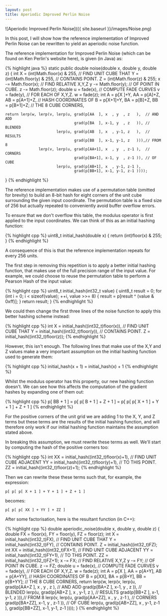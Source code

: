```yaml
---
layout: post
title: Aperiodic Improved Perlin Noise
---
```


![Aperiodic Improved Perlin Noise]({{ site.baseurl }}/images/Noise.png)

In this post, I will show how the reference implementation of Improved Perlin Noise can be rewritten to yield an aperiodic noise function.

The reference implementation for Improved Perlin Noise (which can be found on Ken Perlin's website here), is given (in Java) as:

{% highlight java %}
static public double noise(double x, double y, double z) {
    int X = (int)Math.floor(x) & 255,                  // FIND UNIT CUBE THAT
        Y = (int)Math.floor(y) & 255,                  // CONTAINS POINT.
        Z = (int)Math.floor(z) & 255;
    x -= Math.floor(x);                                // FIND RELATIVE X,Y,Z
    y -= Math.floor(y);                                // OF POINT IN CUBE.
    z -= Math.floor(z);
    double u = fade(x),                                // COMPUTE FADE CURVES
           v = fade(y),                                // FOR EACH OF X,Y,Z.
           w = fade(z);
    int A = p[X  ]+Y, AA = p[A]+Z, AB = p[A+1]+Z,      // HASH COORDINATES OF
        B = p[X+1]+Y, BA = p[B]+Z, BB = p[B+1]+Z;      // THE 8 CUBE CORNERS,
 
    return lerp(w, lerp(v, lerp(u, grad(p[AA  ], x  , y  , z   ),  // AND ADD
                                   grad(p[BA  ], x-1, y  , z   )), // BLENDED
                           lerp(u, grad(p[AB  ], x  , y-1, z   ),  // RESULTS
                                   grad(p[BB  ], x-1, y-1, z   ))),// FROM  8
                   lerp(v, lerp(u, grad(p[AA+1], x  , y  , z-1 ),  // CORNERS
                                   grad(p[BA+1], x-1, y  , z-1 )), // OF CUBE
                           lerp(u, grad(p[AB+1], x  , y-1, z-1 ),
                                   grad(p[BB+1], x-1, y-1, z-1 ))));
}
{% endhighlight %}

The reference implementation makes use of a permutation table (omitted for brevity)
to build an 8-bit hash for eight corners of the unit cube surrounding the given input
coordinate. The permutation table is a fixed size of 256 but actually repeated to
conveniently avoid buffer overflow errors.

To ensure that we don't overflow this table, the modulus operator is first applied 
to the input coordinates. We can think of this as an initial hashing function:

{% highlight cpp %}
uint8_t initial_hash(double x) { return (int)floor(x) & 255; }
{% endhighlight %}

A consequence of this is that the reference implementation repeats for every
256 units.

The first step in removing this repetition is to apply a better initial hashing
function, that makes use of the full precision range of the input value. For
example, we could choose to reuse the permutation table to perform a Pearson Hash
of the input value:

{% highlight cpp %}
uint8_t initial_hash(int32_t value) {
    uint8_t result = 0;
    for (int i = 0; i < sizeof(value); ++i, value >>= 8) {
        result = p[result ^ (value & 0xff)];
    }
    return result;
}
{% endhighlight %}

We could then change the first three lines of the noise function to apply this
better hashing scheme instead:

{% highlight cpp %}
int X = initial_hash((int32_t)floor(x)),                  // FIND UNIT CUBE THAT
    Y = initial_hash((int32_t)floor(y)),                  // CONTAINS POINT.
    Z = initial_hash((int32_t)floor(z));
{% endhighlight %}

However, this isn't enough. The following lines that make use of the X,Y and Z 
values make a very important assumption on the initial hashing function used to
generate them:

{% highlight cpp %}
initial_hash(x + 1) = initial_hash(x) + 1
{% endhighlight %}

Whilst the modulus operator has this property, our new hashing function doesn't.
We can see how this affects the computation of the gradient hashes by expanding
one of them out:

{% highlight cpp %}
  p[ BB + 1 ] 
= p[ p[ B + 1 ] + Z + 1 ] 
= p[ p[ p[ X + 1 ] + Y + 1 ] + Z + 1 ] 
{% endhighlight %}

For the positive corners of the unit grid we are adding 1 to the X, Y, and Z
terms but these terms are the results of the initial hashing function, and will
therefore only work if our initial hashing function maintains the assumption
stated above.

In breaking this assumption, we must rewrite these terms as well. We'll start
by computing the hash of the positive corners too:

{% highlight cpp %}
int XX = initial_hash((int32_t)floor(x)+1),    // FIND UNIT CUBE ADJACENT
    YY = initial_hash((int32_t)floor(y)+1),    // TO THIS POINT.
    ZZ = initial_hash((int32_t)floor(z)+1);
{% endhighlight %}

Then we can rewrite these these terms such that, for example, the expression:

```p[ p[ p[ X + 1 ] + Y + 1 ] + Z + 1 ]```

becomes:

```p[ p[ p[ XX ] + YY ] + ZZ ]```

After some factorisation, here is the resultant function (in C++):

{% highlight cpp %}
double aperiodic_noise(double x, double y, double z) {
    double FX = floor(x),
           FY = floor(y),
           FZ = floor(z);
    int X = initial_hash((int32_t)FX),            // FIND UNIT CUBE THAT
        Y = initial_hash((int32_t)FY),            // CONTAINS POINT.
        Z = initial_hash((int32_t)FZ);
    int XX = initial_hash((int32_t)FX+1),         // FIND UNIT CUBE ADJACENT
        YY = initial_hash((int32_t)FY+1),         // TO THIS POINT.
        ZZ = initial_hash((int32_t)FZ+1);
    x -= FX;                                      // FIND RELATIVE X,Y,Z
    y -= FY;                                      // OF POINT IN CUBE.
    z -= FZ;
    double u = fade(x),                           // COMPUTE FADE CURVES
           v = fade(y),                           // FOR EACH OF X,Y,Z.
           w = fade(z);
    int A = p[X ], AA = p[A+Y], AB = p[A+YY],     // HASH COORDINATES OF
        B = p[XX], BA = p[B+Y], BB = p[B+YY];     // THE 8 CUBE CORNERS,
    return lerp(w, lerp(v, lerp(u, grad(p[AA+Z ], x  , y  , z   ),  // AND ADD
                                   grad(p[BA+Z ], x-1, y  , z   )), // BLENDED
                           lerp(u, grad(p[AB+Z ], x  , y-1, z   ),  // RESULTS
                                   grad(p[BB+Z ], x-1, y-1, z   ))),// FROM  8
                   lerp(v, lerp(u, grad(p[AA+ZZ], x  , y  , z-1 ),  // CORNERS
                                   grad(p[BA+ZZ], x-1, y  , z-1 )), // OF CUBE
                           lerp(u, grad(p[AB+ZZ], x  , y-1, z-1 ),
                                   grad(p[BB+ZZ], x-1, y-1, z-1 ))));
}
{% endhighlight %}
